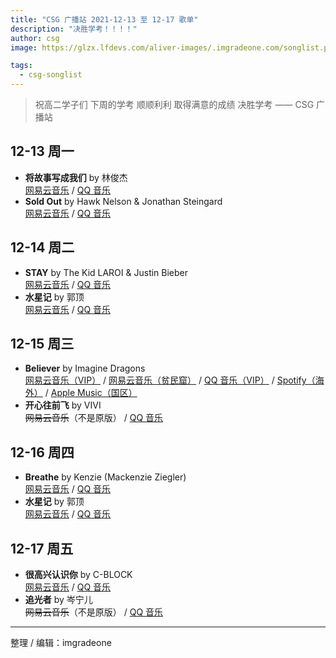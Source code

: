 ```yaml
---
title: "CSG 广播站 2021-12-13 至 12-17 歌单"
description: "决胜学考！！！！"
author: csg
image: https://glzx.lfdevs.com/aliver-images/.imgradeone.com/songlist.png

tags:
  - csg-songlist
---
```


> 祝高二学子们
> 下周的学考 顺顺利利
> 取得满意的成绩
> 决胜学考 —— CSG 广播站

## 12-13 周一

- **将故事写成我们** by 林俊杰  
  [网易云音乐](https://music.163.com/song?id=1391477429) / [QQ 音乐](https://y.qq.com/n/ryqq/songDetail/001LMj8V1Leoxy)
- **Sold Out** by Hawk Nelson & Jonathan Steingard  
  [网易云音乐](https://music.163.com/song?id=31010566) / [QQ 音乐](https://y.qq.com/n/ryqq/songDetail/002a5OfG1VpukL)

## 12-14 周二

- **STAY** by The Kid LAROI & Justin Bieber  
  [网易云音乐](https://music.163.com/song?id=1859245776) / [QQ 音乐](https://y.qq.com/n/ryqq/songDetail/0043EX2e2F6JCA)
- **水星记** by 郭顶  
  [网易云音乐](https://music.163.com/song?id=441491828) / [QQ 音乐](https://y.qq.com/n/ryqq/songDetail/00485V8K4InqbZ)

## 12-15 周三

- **Believer** by Imagine Dragons  
  [网易云音乐（VIP）](https://music.163.com/song?id=455311479) / [网易云音乐（贫民窟）](https://music.163.com/song?id=1493073985) / [QQ 音乐（VIP）](https://y.qq.com/n/ryqq/songDetail/003uk0GY3wjLw8) / [Spotify（海外）](https://open.spotify.com/track/0pqnGHJpmpxLKifKRmU6WP) / [Apple Music（国区）](https://music.apple.com/cn/album/believer/1411625594?i=1411628233)
- **开心往前飞** by VIVI  
  ~~网易云音乐~~（不是原版） / [QQ 音乐](https://y.qq.com/n/ryqq/songDetail/003tQihz2VWcOS)

## 12-16 周四

- **Breathe** by Kenzie (Mackenzie Ziegler)  
  [网易云音乐](https://music.163.com/song?id=512621132) / [QQ 音乐](https://y.qq.com/n/ryqq/songDetail/002DUGDZ4AKUEO)
- **水星记** by 郭顶  
  [网易云音乐](https://music.163.com/song?id=441491828) / [QQ 音乐](https://y.qq.com/n/ryqq/songDetail/00485V8K4InqbZ)

## 12-17 周五

- **很高兴认识你** by C-BLOCK  
  [网易云音乐](https://music.163.com/song?id=1318571230) / [QQ 音乐](https://y.qq.com/n/ryqq/songDetail/001A692D1dyZml)
- **追光者** by 岑宁儿  
  ~~网易云音乐~~（不是原版） / [QQ 音乐](https://y.qq.com/n/ryqq/songDetail/0006V3BG48q1uP)

---

整理 / 编辑：imgradeone
